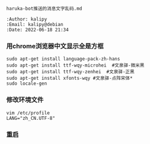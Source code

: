     haruka-bot推送的消息文字乱码.md
    
    :Author: kalipy
    :Email: kalipy@debian
    :Date: 2022-06-18 21:34

### 用chrome浏览器中文显示全是方框

    sudo apt-get install language-pack-zh-hans
    sudo apt-get install ttf-wqy-microhei  #文泉驿-微米黑
    sudo apt-get install ttf-wqy-zenhei  #文泉驿-正黑
    sudo apt-get install xfonts-wqy #文泉驿-点阵宋体*
    sudo locale-gen

###  修改环境文件

    vim /etc/profile
    LANG="zh_CN.UTF-8"

### 重启
